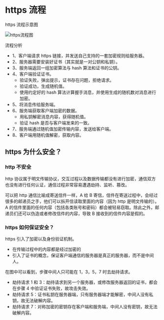 # https 流程

https 流程示意图

![https流程图](https.png)

流程分析

- 1、客户端请求 https 链接，并发送自己支持的一套加密规则给服务器。
- 2、服务器需要安装好证书（其实就是一对公钥和私钥）。
- 3、服务端返回一组加密算法与 hash 算法和证书的公钥。
- 4、客户端验证证书。
  - 验证失败，弹出提示，证书存在问题，拒绝请求。
  - 验证成功，生成随机值。
  - 使用约定好的 hash 算法计算握手消息，并使用生成的随机数对消息进行加密。
- 5、将消息传给服务端。
- 6、服务端获取客户端加密的数据。
  - 用私钥解密消息内容，获得随机值。
  - 验证 hash 是否与客户端发来的一致。
- 7、服务端通过随机值加密传输内容，发送给客户端。
- 8、客户端用随机值解密，获取内容。

## https 为什么安全？

### http 不安全

http 协议属于明文传输协议，交互过程以及数据传输都没有进行加密，通信双方也没有进行任何认证，通信过程非常容易遭遇劫持、监听、篡改。

可以把 http 通信比喻成寄送信件一样，A 给 B 寄信，信件在寄送过程中，会经过很多的邮递员之手，他们可以拆开信读取里面的内容（因为 http 是明文传输的）。A 的信件里面的任何内容（包括各类账号和密码）都会被轻易窃取。除此之外，邮递员们还可以伪造或者修改信件的内容，导致 B 接收到的信件内容是假的。

### https 如何保证安全？

https 引入了加密以及身份验证机制。

- 在传输过程中的内容都是经过加密的
- 引入了证书的概念，保证客户端通信的服务器是真正的服务器，而不是中间人。

在图中可以看到，步骤中间人只可能在 1，3，5，7 时去劫持请求。

- 劫持请求 1 和 3：劫持请求到另一个服务器，或修改服务器返回的证书，都会在步骤 4 中验证证书失败，故攻击失效。
- 劫持请求 5：证书私钥在服务器端，只有服务器端才能解密，中间人没有私钥，故无法破解内容。
- 劫持请求 7：对称加密的密钥存在客户端和服务端，中间人没有密钥，故无法破解内容。
